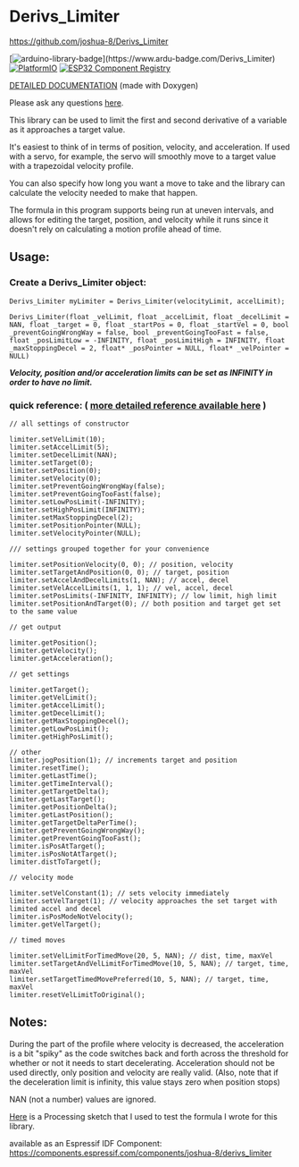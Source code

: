 # Derivs_Limiter

https://github.com/joshua-8/Derivs_Limiter

[![arduino-library-badge](https://www.ardu-badge.com/badge/Derivs_Limiter.svg?)](https://www.ardu-badge.com/Derivs_Limiter)
[![PlatformIO](https://badges.registry.platformio.org/packages/joshua1024/library/Derivs_Limiter.svg)](https://registry.platformio.org/libraries/joshua1024/Derivs_Limiter)
[![ESP32 Component Registry](https://components.espressif.com/components/joshua-8/derivs_limiter/badge.svg)](https://components.espressif.com/components/joshua-8/derivs_limiter)

[DETAILED DOCUMENTATION](https://joshua-8.github.io/Derivs_Limiter/class_derivs___limiter.html) (made with Doxygen)

Please ask any questions [here](https://github.com/joshua-8/Derivs_Limiter/discussions).

This library can be used to limit the first and second derivative of a variable as it approaches a target value.

It's easiest to think of in terms of position, velocity, and acceleration. 
If used with a servo, for example, the servo will smoothly move to a target value with a trapezoidal velocity profile.

You can also specify how long you want a move to take and the library can calculate the velocity needed to make that happen.

The formula in this program supports being run at uneven intervals, and allows for editing the target, position, and velocity while it runs since it doesn't rely on calculating a motion profile ahead of time.

## Usage:

### Create a Derivs_Limiter object:
`Derivs_Limiter myLimiter = Derivs_Limiter(velocityLimit, accelLimit);`

`Derivs_Limiter(float _velLimit, float _accelLimit, float _decelLimit = NAN, float _target = 0, float _startPos = 0, float _startVel = 0, bool _preventGoingWrongWay = false, bool _preventGoingTooFast = false, float _posLimitLow = -INFINITY, float _posLimitHigh = INFINITY, float _maxStoppingDecel = 2, float* _posPointer = NULL, float* _velPointer = NULL)`

_**Velocity, position and/or acceleration limits can be set as INFINITY in order to have no limit.**_

### quick reference: ( [more detailed reference available here](https://joshua-8.github.io/Derivs_Limiter/html/class_derivs___limiter.html) )


    // all settings of constructor

    limiter.setVelLimit(10);
    limiter.setAccelLimit(5);
    limiter.setDecelLimit(NAN);
    limiter.setTarget(0);
    limiter.setPosition(0);
    limiter.setVelocity(0);
    limiter.setPreventGoingWrongWay(false);
    limiter.setPreventGoingTooFast(false);
    limiter.setLowPosLimit(-INFINITY);
    limiter.setHighPosLimit(INFINITY);
    limiter.setMaxStoppingDecel(2);
    limiter.setPositionPointer(NULL);
    limiter.setVelocityPointer(NULL);

    /// settings grouped together for your convenience

    limiter.setPositionVelocity(0, 0); // position, velocity
    limiter.setTargetAndPosition(0, 0); // target, position
    limiter.setAccelAndDecelLimits(1, NAN); // accel, decel
    limiter.setVelAccelLimits(1, 1, 1); // vel, accel, decel
    limiter.setPosLimits(-INFINITY, INFINITY); // low limit, high limit
    limiter.setPositionAndTarget(0); // both position and target get set to the same value

    // get output

    limiter.getPosition();
    limiter.getVelocity();
    limiter.getAcceleration();

    // get settings

    limiter.getTarget();
    limiter.getVelLimit();
    limiter.getAccelLimit();
    limiter.getDecelLimit();
    limiter.getMaxStoppingDecel();
    limiter.getLowPosLimit();
    limiter.getHighPosLimit();

    // other
    limiter.jogPosition(1); // increments target and position
    limiter.resetTime();
    limiter.getLastTime();
    limiter.getTimeInterval();
    limiter.getTargetDelta();
    limiter.getLastTarget();
    limiter.getPositionDelta();
    limiter.getLastPosition();
    limiter.getTargetDeltaPerTime();
    limiter.getPreventGoingWrongWay();
    limiter.getPreventGoingTooFast();
    limiter.isPosAtTarget();
    limiter.isPosNotAtTarget();
    limiter.distToTarget();

    // velocity mode

    limiter.setVelConstant(1); // sets velocity immediately
    limiter.setVelTarget(1); // velocity approaches the set target with limited accel and decel
    limiter.isPosModeNotVelocity();
    limiter.getVelTarget();

    // timed moves

    limiter.setVelLimitForTimedMove(20, 5, NAN); // dist, time, maxVel
    limiter.setTargetAndVelLimitForTimedMove(10, 5, NAN); // target, time, maxVel
    limiter.setTargetTimedMovePreferred(10, 5, NAN); // target, time, maxVel
    limiter.resetVelLimitToOriginal();


## Notes:

During the part of the profile where velocity is decreased, the acceleration is a bit "spiky" as the code switches back and forth across the threshold for whether or not it needs to start decelerating. Acceleration should not be used directly, only position and velocity are really valid. (Also, note that if the deceleration limit is infinity, this value stays zero when position stops)

NAN (not a number) values are ignored.

[Here](https://gist.github.com/joshua-8/3209f2f400a0e68dead911b8743fc5f0) is a Processing sketch that I used to test the formula I wrote for this library.

available as an Espressif IDF Component: https://components.espressif.com/components/joshua-8/derivs_limiter
